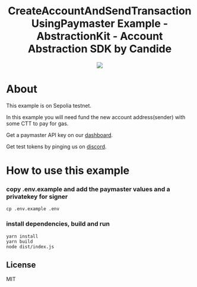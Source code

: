 <!-- PROJECT LOGO -->

<div align="center">
  <h1 align="center">CreateAccountAndSendTransactionUsingPaymaster Example - AbstractionKit - Account Abstraction SDK by Candide</h2>
</div>

<div align="center">
<img src="https://github.com/candidelabs/abstractionkit/assets/7014833/6af73235-3f6b-4cb1-8a57-6b04ba2bf327">
</div>

# About

This example is on Sepolia testnet.

In this example you will need fund the new account address(sender) with some CTT to pay for gas.

Get a paymaster API key on our [dashboard](https://dashboard.candide.dev/).

Get test tokens by pinging us on [discord](https://discord.gg/KJSzy2Rqtg).

# How to use this example

### copy .env.example and add the paymaster values and a privatekey for signer
```
cp .env.example .env
```

### install dependencies, build and run
```
yarn install
yarn build
node dist/index.js  
```
<!-- LICENSE -->
## License

MIT
